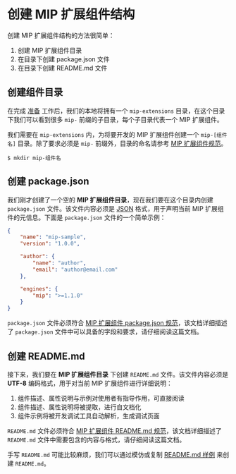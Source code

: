 创建 MIP 扩展组件结构
==============

创建 MIP 扩展组件结构的方法很简单：

1. 创建 MIP 扩展组件目录
2. 在目录下创建 package.json 文件
3. 在目录下创建 README.md 文件


创建组件目录
---------

在完成 [准备](./prepare.md) 工作后，我们的本地将拥有一个 `mip-extensions` 目录，在这个目录下我们可以看到很多 `mip-` 前缀的子目录，每个子目录代表一个 MIP 扩展组件。

我们需要在 `mip-extensions` 内，为将要开发的 MIP 扩展组件创建一个 `mip-[组件名]` 目录。除了要求必须是 `mip-` 前缀外，目录的命名请参考 [MIP 扩展组件规范](./spec.md)。

```
$ mkdir mip-组件名
```

创建 package.json
---------

我们刚才创建了一个空的 **MIP 扩展组件目录**，现在我们要在这个目录内创建 `package.json` 文件。该文件内容必须是 [JSON](http://json.org/) 格式，用于声明当前 MIP 扩展组件的元信息。下面是 `package.json` 文件的一个简单示例：

```json
{
    "name": "mip-sample",
    "version": "1.0.0",

    "author": {
        "name": "author",
        "email": "author@email.com"
    },

    "engines": {
        "mip": ">=1.1.0"
    }
}
```

`package.json` 文件必须符合 [MIP 扩展组件 package.json 规范](./spec-package-json.md)，该文档详细描述了 `package.json` 文件中可以具备的字段和要求，请仔细阅读这篇文档。


创建 README.md
---------

接下来，我们要在 **MIP 扩展组件目录** 下创建 `README.md` 文件。该文件内容必须是 **UTF-8** 编码格式，用于对当前 MIP 扩展组件进行详细说明：

1. 组件描述、属性说明与示例对使用者有指导作用，可直接阅读
2. 组件描述、属性说明将被提取，进行自文档化
3. 组件示例将被开发调试工具自动解析，生成调试页面


`README.md` 文件必须符合 [MIP 扩展组件 README.md 规范](./spec-readme-md.md)，该文档详细描述了 `README.md` 文件中需要包含的内容与格式，请仔细阅读这篇文档。

手写 `README.md` 可能比较麻烦，我们可以通过模仿或复制 [README.md 样例](https://raw.githubusercontent.com/mipengine/mip-extensions/master/mip-sample/README.md) 来创建 `README.md`。
